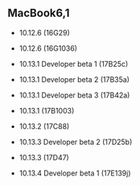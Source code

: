 ## MacBook6,1

- 10.12.6 (16G29)

- 10.12.6 (16G1036)

- 10.13.1 Developer beta 1 (17B25c)

- 10.13.1 Developer beta 2 (17B35a)

- 10.13.1 Developer beta 3 (17B42a)

- 10.13.1 (17B1003)

- 10.13.2 (17C88)

- 10.13.3 Developer beta 2 (17D25b)

- 10.13.3 (17D47)

- 10.13.4 Developer beta 1 (17E139j)
